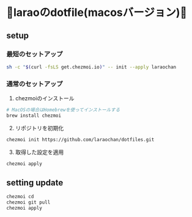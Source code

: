 # :jellyfish:laraoのdotfile(macosバージョン):jellyfish:

## setup

### 最短のセットアップ

```bash
sh -c "$(curl -fsLS get.chezmoi.io)" -- init --apply laraochan
```

### 通常のセットアップ

1. chezmoiのインストール
```bash
# MacOSの場合はHomebrewを使ってインストールする
brew install chezmoi
```

2. リポジトリを初期化
```bash
chezmoi init https://github.com/laraochan/dotfiles.git
```

3. 取得した設定を適用
```bash
chezmoi apply
```

## setting update

```bash
chezmoi cd
chezmoi git pull
chezmoi apply
```
